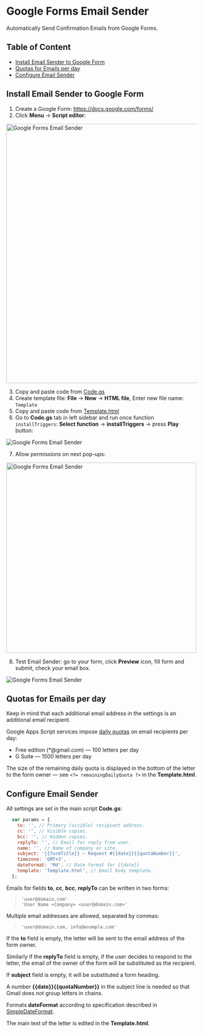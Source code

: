 # Google Forms Email Sender

Automatically Send Confirmation Emails from Google Forms.

## Table of Content

* [Install Email Sender to Google Form](#install-email-sender-to-google-form)
* [Quotas for Emails per day](#quotas-for-emails-per-day)
* [Configure Email Sender](#configure-email-sender)

## Install Email Sender to Google Form

1. Create a Google Form: https://docs.google.com/forms/
2. Click **Menu** → **Script editor**:

<p><img src="https://raw.githubusercontent.com/romychvk/google-forms-email-sender/master/doc/img/google-forms-email-sender-1.png" width="681" alt="Google Forms Email Sender"></p>

3. Copy and paste code from [Code.gs](Code.gs)
4. Create template file: **File** → **New** → **HTML file**, Enter new file name: `Template`
5. Copy and paste code from [Template.html](Template.html)
6. Go to **Code.gs** tab in left sidebar and run once function `installTriggers`: **Select function** → **installTriggers** → press **Play** button:

<p><img src="https://raw.githubusercontent.com/romychvk/google-forms-email-sender/master/doc/img/google-forms-email-sender-2.png" alt="Google Forms Email Sender"></p>

7. Allow permissions on next pop-ups:

<p><img src="https://raw.githubusercontent.com/romychvk/google-forms-email-sender/master/doc/img/google-forms-email-sender-3.png" width="500"  alt="Google Forms Email Sender"></p>

8. Test Email Sender: go to your form, click **Preview** icon, fill form and submit, check your email box.

<p><img src="https://raw.githubusercontent.com/romychvk/google-forms-email-sender/master/doc/img/google-forms-email-sender-4.png" alt="Google Forms Email Sender"></p>

## Quotas for Emails per day

Keep in mind that each additional email address in the settings is an additional email recipient.

Google Apps Script services impose [daily quotas](https://developers.google.com/apps-script/guides/services/quotas) on email recipients per day:

* Free edition (*@gmail.com) — 100 letters per day
* G Suite — 1500 letters per day

The size of the remaining daily quota is displayed in the bottom of the letter to the form owner — see `<?= remainingDailyQuota ?>` in the **Template.html**.

## Configure Email Sender

All settings are set in the main script **Code.gs**:

```javascript
  var params = {
    to: '', // Primary (visible) recipient address. 
    cc: '', // Visible copies.
    bcc: '', // Hidden copies.
    replyTo: '', // Email for reply from user.
    name: '', // Name of company or site.
    subject: '{{formTitle}} — Request #{{date}}{{quotaNumber}}',
    timezone: 'GMT+3',
    dateFormat: 'Md', // Date format for {{date}}
    template: 'Template.html', // Email body template.
  };
```

Emails for fields **to**, **cc**, **bcc**, **replyTo** can be written in two forms:

> `'user@domain.com'`<br>
> `'User Name «Company» <user@domain.com>'`

Multiple email addresses are allowed, separated by commas:

> `'user@domain.com, info@example.com'`

If the **to** field is empty, the letter will be sent to the email address of the form owner.

Similarly if the **replyTo** field is empty, if the user decides to respond to the letter, the email of the owner of the form will be substituted as the recipient.

If **subject** field is empty, it will be substituted a form heading.

A number **{{date}}{{quotaNumber}}** in the subject line is needed so that Gmail does not group letters in chains.

Formats **dateFormat** according to specification described in [SimpleDateFormat](https://docs.oracle.com/javase/7/docs/api/java/text/SimpleDateFormat.html).

The main text of the letter is edited in the **Template.html**.
